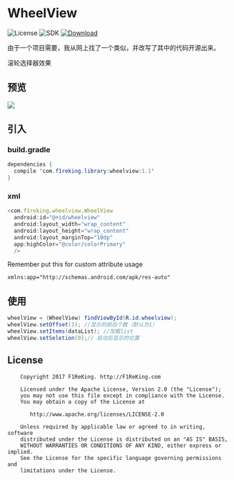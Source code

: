 # WheelView

![License](https://img.shields.io/badge/license-Apache2.0-blue.svg)
![SDK](https://img.shields.io/badge/sdk-16-orange.svg)
[ ![Download](https://api.bintray.com/packages/f1reking/maven/wheelview/images/download.svg) ](https://bintray.com/f1reking/maven/wheelview/_latestVersion) 
  
  
由于一个项目需要，我从网上找了一个类似，并改写了其中的代码开源出来。

滚轮选择器效果

## 预览
![](http://7xplt3.com1.z0.glb.clouddn.com/v4.gif)

## 引入
### build.gradle
```java
dependencies {
  compile 'com.f1reking.library:wheelview:1.1'
}
```
### xml
```js
<com.f1reking.wheelview.WheelView
  android:id="@+id/wheelview"
  android:layout_width="wrap_content"
  android:layout_height="wrap_content"
  android:layout_marginTop="10dp"
  app:highColor="@color/colorPrimary"
  />
```

Remember put this for custom attribute usage
```
xmlns:app="http://schemas.android.com/apk/res-auto"
```

## 使用

```java
wheelView = (WheelView) findViewById(R.id.wheelview);
wheelView.setOffset(1); //显示的前后个数（默认为1）
wheelView.setItems(dataList); //加载list
wheelView.setSeletion(0);// 启动后显示的位置
```

## License

```
    Copyright 2017 F1ReKing. http://F1ReKing.com

    Licensed under the Apache License, Version 2.0 (the "License");
    you may not use this file except in compliance with the License.
    You may obtain a copy of the License at

       http://www.apache.org/licenses/LICENSE-2.0

    Unless required by applicable law or agreed to in writing, software
    distributed under the License is distributed on an "AS IS" BASIS,
    WITHOUT WARRANTIES OR CONDITIONS OF ANY KIND, either express or implied.
    See the License for the specific language governing permissions and
    limitations under the License.
```
